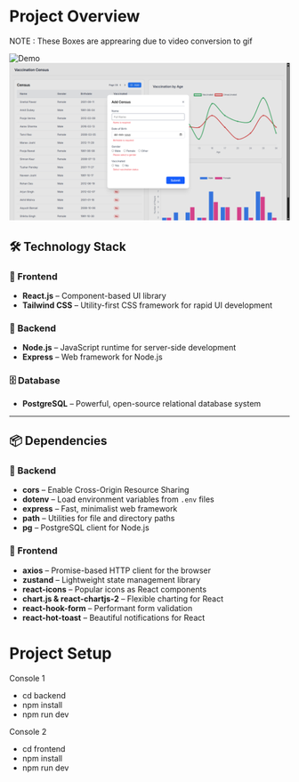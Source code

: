 
# Project Overview
NOTE : These Boxes are apprearing due to video conversion to gif

![Demo](Images/vaccine-Demo.gif)
![App Screenshot](Images/Demo1.png)

## 🛠️ Technology Stack

### 🚀 Frontend
- **React.js** – Component-based UI library  
- **Tailwind CSS** – Utility-first CSS framework for rapid UI development

### 🔧 Backend
- **Node.js** – JavaScript runtime for server-side development  
- **Express** – Web framework for Node.js  

### 🗄️ Database
- **PostgreSQL** – Powerful, open-source relational database system

---

## 📦 Dependencies

### 📡 Backend
- **cors** – Enable Cross-Origin Resource Sharing  
- **dotenv** – Load environment variables from `.env` files  
- **express** – Fast, minimalist web framework  
- **path** – Utilities for file and directory paths  
- **pg** – PostgreSQL client for Node.js  

### 🎨 Frontend
- **axios** – Promise-based HTTP client for the browser  
- **zustand** – Lightweight state management library  
- **react-icons** – Popular icons as React components  
- **chart.js & react-chartjs-2** – Flexible charting for React  
- **react-hook-form** – Performant form validation  
- **react-hot-toast** – Beautiful notifications for React  



# Project Setup
Console 1
- cd backend 
- npm install 
- npm run dev

Console 2
- cd frontend 
- npm install 
- npm run dev